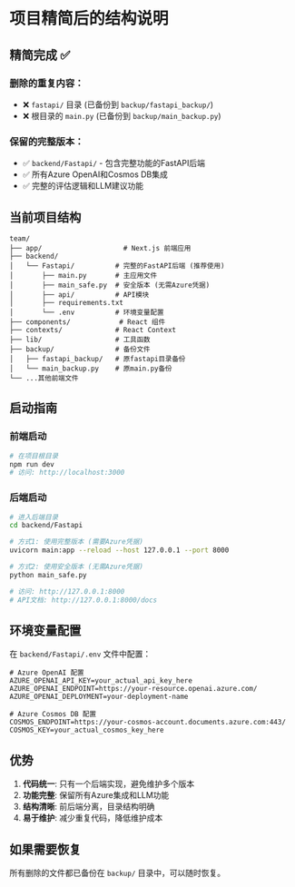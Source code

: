 # 项目精简后的结构说明

## 精简完成 ✅

### 删除的重复内容：
- ❌ `fastapi/` 目录 (已备份到 `backup/fastapi_backup/`)
- ❌ 根目录的 `main.py` (已备份到 `backup/main_backup.py`)

### 保留的完整版本：
- ✅ `backend/Fastapi/` - 包含完整功能的FastAPI后端
- ✅ 所有Azure OpenAI和Cosmos DB集成
- ✅ 完整的评估逻辑和LLM建议功能

## 当前项目结构

```
team/
├── app/                    # Next.js 前端应用
├── backend/
│   └── Fastapi/          # 完整的FastAPI后端 (推荐使用)
│       ├── main.py       # 主应用文件
│       ├── main_safe.py  # 安全版本 (无需Azure凭据)
│       ├── api/          # API模块
│       ├── requirements.txt
│       └── .env          # 环境变量配置
├── components/            # React 组件
├── contexts/             # React Context
├── lib/                  # 工具函数
├── backup/               # 备份文件
│   ├── fastapi_backup/   # 原fastapi目录备份
│   └── main_backup.py    # 原main.py备份
└── ...其他前端文件
```

## 启动指南

### 前端启动
```bash
# 在项目根目录
npm run dev
# 访问: http://localhost:3000
```

### 后端启动
```bash
# 进入后端目录
cd backend/Fastapi

# 方式1: 使用完整版本 (需要Azure凭据)
uvicorn main:app --reload --host 127.0.0.1 --port 8000

# 方式2: 使用安全版本 (无需Azure凭据)
python main_safe.py

# 访问: http://127.0.0.1:8000
# API文档: http://127.0.0.1:8000/docs
```

## 环境变量配置

在 `backend/Fastapi/.env` 文件中配置：

```env
# Azure OpenAI 配置
AZURE_OPENAI_API_KEY=your_actual_api_key_here
AZURE_OPENAI_ENDPOINT=https://your-resource.openai.azure.com/
AZURE_OPENAI_DEPLOYMENT=your-deployment-name

# Azure Cosmos DB 配置
COSMOS_ENDPOINT=https://your-cosmos-account.documents.azure.com:443/
COSMOS_KEY=your_actual_cosmos_key_here
```

## 优势

1. **代码统一**: 只有一个后端实现，避免维护多个版本
2. **功能完整**: 保留所有Azure集成和LLM功能
3. **结构清晰**: 前后端分离，目录结构明确
4. **易于维护**: 减少重复代码，降低维护成本

## 如果需要恢复

所有删除的文件都已备份在 `backup/` 目录中，可以随时恢复。 